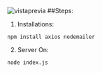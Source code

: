 ![vistaprevia](https://user-images.githubusercontent.com/68760595/136882965-9b957a2a-ae0b-40ff-8b51-00013003d326.png)
##Steps:

1. Installations:

```
npm install axios nodemailer
```

2. Server On:

```
node index.js
```

